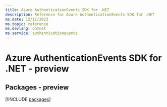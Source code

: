 ```yaml
---
title: Azure AuthenticationEvents SDK for .NET
description: Reference for Azure AuthenticationEvents SDK for .NET
ms.date: 12/11/2023
ms.topic: reference
ms.devlang: dotnet
ms.service: authenticationevents
---
```

# Azure AuthenticationEvents SDK for .NET - preview
## Packages - preview
[!INCLUDE [packages](authenticationevents-index.md)]